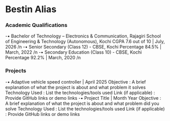 # Bestin Alias

### Academic Qualifications
-• Bachelor of Technology – Electronics & Communication, Rajagiri School of Engineering & Technology (Autonomous), Kochi
  CGPA 7.6 out of 10 | July, 2026 /n
-• Senior Secondary (Class 12) - CBSE, Kochi
  Percentage 84.5% | March, 2022 /n
-• Secondary Education (Class 10) - CBSE, Kochi
  Percentage 92.2% | March, 2020 /n

### Projects
-• Adaptive vehicle speed controller | April 2025
  Objective		:  A brief explanation of what the project is about and what problem it solves
  Technology Used	: List the technologies/tools used
  Link (if applicable)	: Provide GitHub links or demo links
-• Project Title | Month Year
  Objective		:  A brief explanation of what the project is about and what problem did you solve
  Technology Used	: List the technologies/tools used
  Link (if applicable)	: Provide GitHub links or demo links
